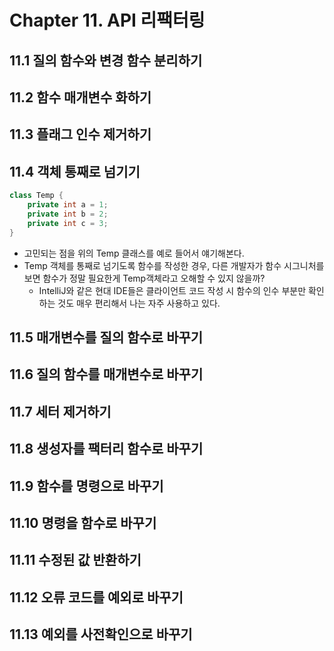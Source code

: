 # Chapter 11. API 리팩터링

## 11.1 질의 함수와 변경 함수 분리하기

## 11.2 함수 매개변수 화하기

## 11.3 플래그 인수 제거하기

## 11.4 객체 통째로 넘기기

```java
class Temp {
    private int a = 1;
    private int b = 2;
    private int c = 3;
}
```

- 고민되는 점을 위의 Temp 클래스를 예로 들어서 얘기해본다.
- Temp 객체를 통째로 넘기도록 함수를 작성한 경우, 다른 개발자가 함수 시그니처를 보면 함수가 정말 필요한게 Temp객체라고 오해할 수 있지 않을까?
  - IntelliJ와 같은 현대 IDE들은 클라이언트 코드 작성 시 함수의 인수 부분만 확인하는 것도 매우 편리해서 나는 자주 사용하고 있다.

## 11.5 매개변수를 질의 함수로 바꾸기

## 11.6 질의 함수를 매개변수로 바꾸기

## 11.7 세터 제거하기

## 11.8 생성자를 팩터리 함수로 바꾸기

## 11.9 함수를 명령으로 바꾸기

## 11.10 명령을 함수로 바꾸기

## 11.11 수정된 값 반환하기

## 11.12 오류 코드를 예외로 바꾸기

## 11.13 예외를 사전확인으로 바꾸기
